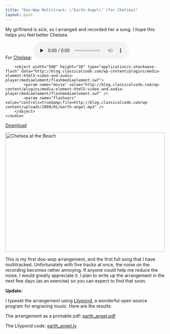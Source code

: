 ```yaml
---
title: "Doo-Wop Multitrack: \"Earth Angel\" (for Chelsea)"
layout: post
---
```


My girlfriend is sick, so I arranged and recorded her a song. I hope this helps you feel better Chelsea.

For <a href="http://www.chelseahollow.com">Chelsea</a>:
	<audio id="wp_mep_36" src="http://blog.classicalcode.com/wp-content/uploads/2009/01/earth-angel.mp3" type="audio/mp3"    controls="controls" preload="none"  >
		
		
		
		
		
		
		
		<object width="500" height="30" type="application/x-shockwave-flash" data="http://blog.classicalcode.com/wp-content/plugins/media-element-html5-video-and-audio-player/mediaelement/flashmediaelement.swf">
			<param name="movie" value="http://blog.classicalcode.com/wp-content/plugins/media-element-html5-video-and-audio-player/mediaelement/flashmediaelement.swf" />
			<param name="flashvars" value="controls=true&amp;file=http://blog.classicalcode.com/wp-content/uploads/2009/01/earth-angel.mp3" />			
		</object>		
	</audio>
<script type="text/javascript">
jQuery(document).ready(function($) {
	$('#wp_mep_36').mediaelementplayer({
		m:1
		
		,features: ['playpause','current','progress','duration','volume','tracks','fullscreen']
		,audioWidth:500,audioHeight:30
	});
});
</script>


<a href="http://blog.classicalcode.com/wp-content/uploads/2009/01/earth-angel.mp3">Download</a>

<a href="http://blog.classicalcode.com/wp-content/uploads/2009/01/n641786668_907689_2852.jpg"><img class="size-large wp-image-303" title="beach_chelea" src="http://blog.classicalcode.com/wp-content/uploads/2009/01/n641786668_907689_2852-500x375.jpg" alt="Chelsea at the Beach" width="500" height="375" /></a>

This is my first doo-wop arrangement, and the first full song that I have multitracked. Unfortunately with five tracks at once, the noise on the recording becomes rather annoying. If anyone could help me reduce the noise, I would greatly appreciate it. I plan to write up the arrangement in the next few days (as an exercise) so you can expect to find that soon.

<strong>Update:</strong>

I typeset the arrangement using <a href="http://lilypond.org/web/">Lilypond</a>, a wonderful open source program for engraving music. Here are the results:

The arrangement as a printable pdf: <a href="http://blog.classicalcode.com/wp-content/uploads/2009/01/earth_angel.pdf">earth_angel.pdf</a>

The Lilypond code: <a href="http://blog.classicalcode.com/wp-content/uploads/2009/01/earth_angel.ly">earth_angel.ly</a>
